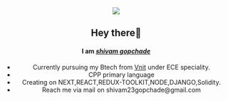 <div align="center">
<img src="https://images.weserv.nl/?url=avatars.githubusercontent.com/u/83418111?v=4&h=300&w=300&fit=cover&mask=circle&maxage=7d">
<h2>Hey there👋</h2>
<h4>I am <i><a href="https://www.instagram.com/shiva_m_23_6/">shivam gopchade</a></i></h4>
<ul>
<li>Currently pursuing my Btech from <a href="https://vnit.ac.in/">Vnit</a> under ECE speciality.
<li>CPP primary language</li>
<li>Creating on NEXT,REACT,REDUX-TOOLKIT,NODE,DJANGO,Solidity.
<li>Reach me via mail on shivam23gopchade@gmail.com</li>
</ul>
</div>
